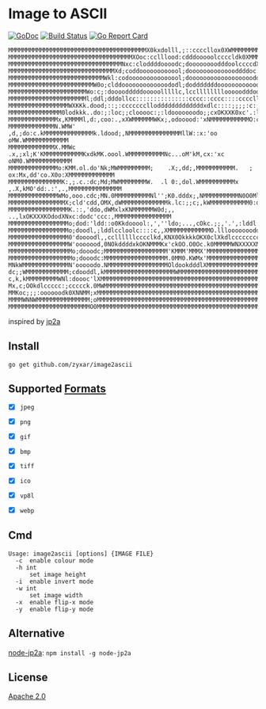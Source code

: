 # Image to ASCII
[![GoDoc][1]][2]
[![Build Status][3]][4]
[![Go Report Card][5]][6]

[1]: https://godoc.org/github.com/zyxar/image2ascii?status.svg
[2]: https://godoc.org/github.com/zyxar/image2ascii
[3]: https://travis-ci.org/zyxar/image2ascii.svg?branch=master
[4]: https://travis-ci.org/zyxar/image2ascii
[5]: https://goreportcard.com/badge/github.com/zyxar/image2ascii
[6]: https://goreportcard.com/report/github.com/zyxar/image2ascii

```
MMMMMMMMMMMMMMMMMMMMMMMMMMMMMMMMMMMMMMMX0kxdolll,;::ccccllox0XWMMMMMMMMMMMMMMMMMMMMMMMMMMMMMMMMMMMMM
MMMMMMMMMMMMMMMMMMMMMMMMMMMMMMMMMMMXOoc:cclllood:cdddooooolccccldk0XMMMMMMMMMMMMMMMMMMMMMMMMMMMMMMMM
MMMMMMMMMMMMMMMMMMMMMMMMMMMMMMMMNxc:cloddddoooodc;doooooooodddoolccccdXMMMMMMMMMMMMMMMMMMMMMMMMMMMMM
MMMMMMMMMMMMMMMMMMMMMMMMMMMMMMXd;coddoooooooooool;doooooooooooooddddoc:l0MMMMMMMMMMMMMMMMMMMMMMMMMMM
MMMMMMMMMMMMMMMMMMMMMMMMMMMWkl:codooooooooooooool;dooooooooooooooooooddl::kNMMMMMMMMMMMMMMMMMMMMMMMM
MMMMMMMMMMMMMMMMMMMMMMMMW0o;clddooooooooooooododl;dodddddddoooooooooooodo,::lOMMMMMMMMMMMMMMMMMMMMMM
MMMMMMMMMMMMMMMMMMMMMMWo:c;:doooodddddooooolllllc,lccllllllllooooodddodl,odol;cMMMMMMMMMMMMMMMMMMMMM
MMMMMMMMMMMMMMMMMMMMMMl;ddl;dddollcc:::::::::::::::cccc::cccc::::ccccll;odooox,xMMMMMMMMMMMMMMMMMMMM
MMMMMMMMMMMMMMMMMWXKKk.dood;::;:cccccccllodddddddddddddxdlc::::;;;;:c:;;:lddool.kO0XMMMMMMMMMMMMMMMM
MMMMMMMMMMMMMMM0lodkkk..do:;:loc;;clooooc:;:ldooooooodo;;cxOKXXK0xc'.:lcc:,cdd.:K0OdcOMMMMMMMMMMMMMM
MMMMMMMMMMMMMMx,KMMMMl,d:,coo:.,xXWMMMMMMWKx;,odooood:'xNMMMMMMMMMMMO:ck:lo;,oo.x0XMN,dMMMMMMMMMMMMM
MMMMMMMMMMMMMN.WMW'  ,d,;do:c.kMMMMMMMMMMMMMMk.ldood;,NMMMMMMMMMMMMMMMllW::x:'oo   oMW.WMMMMMMMMMMMM
MMMMMMMMMMMMMX.MMWc .x,;xl;K'KMMMMMMMMMMMKxdkMK.oool.WMMMMMMMMMMNc...oM'kM,cx:'xc oNM0.WMMMMMMMMMMMM
MMMMMMMMMMMMMMo:KMM.ol.do'Nk;MWMMMMMMMMM;    .X;,dd;,MMMMMMMMMMM.   ; ox:Mx,dd'co.X0o:XMMMMMMMMMMMMM
MMMMMMMMMMMMMMMK:,;.c.:dc;Md;MWMMMMMMMMW.  .l 0:,dol.WMMMMMMMMMMx   ,.X,kMO'dd:.:',.,MMMMMMMMMMMMMMM
MMMMMMMMMMMMMMWMo,ooo.cdc;MN.0MMMMMMMMMMNl'';K0.dddx;,NMMMMMMMMMMN0O0Ml:MMl;ddc,xdxl;MWMMMMMMMMMMMMM
MMMMMMMMMMMMMMMMX;cld'cdd,OMX,dWMMMMMMMMMMMMMk.lc:;;c;,kWMMMMMMMMMMM0:dMMd,dod;'lcc'kMMMMMMMMMMMMMMM
MMMMMMMMMMMMMMMMMK.::,'ddo,dWMxlxKNMMMMMMW0d;,,       ..,lxOKXXXKOdodXNxc:dodc'ccc:,MMMMMMMMMMMMMMMM
MMMMMMMMMMMMMMMMMo;dod:'ldd::o0Kkdooool:,',''ldo;...,cOkc.;;,'.',:lddl:coddl;,odddc:MMMMMMMMMMMMMMMM
MMMMMMMMMMMMMMMMMo;doodl,;lddlccloolc::::c,,XMMMMMMMMMMMMO.lllooooooodddlc:l.oooooo;oMMMMMMMMMMMMMMM
MMMMMMMMMMMMMMMMM0'doooodl,,ccllllllcccclkd,KNX0OkkkkOKX0clXkdlcccccccccokXM:cdooood.0MMMMMMMMMMMMMM
MMMMMMMMMMMMMMMMMW'ooooood,0NOkddddxkOKNMMMKx'ckOO.O0Oc.k0MMMMMWNXXXXXNMMMMM0'oooood,xMMMMMMMMMMMMMM
MMMMMMMMMMMMMMMMMMo;dooodc;MMMMMMMMMMMMMMMMMM'KMMM'MMMX'MMMMMMMMMMMMMMMMMMMMMd;doood'KMMMMMMMMMMMMMM
MMMMMMMMMMMMMMMMMMo;dooodc:MMMMMMMMMMMMMMMMMM.0MM0.KWMx'MMMMMMMMMMMMMMMMMMMMMO'dood;lMMMMMMMMMMMMMMM
MNkWMMMMMMMMMMMMMN'ooooodo.NMMMMMMMMMMMMMMMMMOldookdddlXMMMMMMMMMMMMMMMMMMMMM::dod::WMMMMMMMMMMMMWWM
dc;;WMMMMMMMMMMMM;cdooddl,kMMMMMMMMMMMMMMMMMMMMWMMMMMMMMMMMMMMMMMMMMMMMMMMMM0'dool'MMMMMMMMMMMKxxxko
c,k,kMMMMMMMMMWNl:doooc'lXMMMMMMMMMMMMMMMMMMMMMMMMMMMMMMMMMMMMMMMMMMMMMMMMMMO'loddcckXMMMMMMKl,.ldxx
Mx,c;OOkdlccccc:;ccccck.0MWMMMMMMMMMMMMMMMMMMMMMMMMMMMMMMMMMMMMMMMMMMMMMMMMMMKo::coocccxNMWx;;cx0NWM
MMKoc;;;:oooooodk0XNNMM;xMMMMMMMMMMMMMMMMMMMMMMMMMMMMMMMMMMMMMMMMMMMMMMMMMMMMMMd'kc:cll::lcc;lWMMMMM
MMMMWNNWMMMMMMMMMMMMMMM;oMMMMMMMMMMMMMMMMMMMMMMMMMMMMMMMMMMMMMMMMMMMMMMMMMMMMMMx;MMXOdool:ccoMMMMMMM
MMMMMMMMMMMMMMMMMMMMMMMO0MMMMMMMMMMMMMMMMMMMMMMMMMMMMMMMMMMMMMMMMMMMMMMMMMMMMMMk:MMMMMMMWNXWMMMMMMMM
```


inspired by [jp2a](http://csl.sublevel3.org/jp2a/)


## Install

`go get github.com/zyxar/image2ascii`


## Supported [Formats](https://en.wikipedia.org/wiki/Image_file_formats)

- [x] `jpeg`
- [x] `png`
- [x] `gif`
- [x] `bmp`
- [x] `tiff`
- [x] `ico`
- [x] `vp8l`
- [x] `webp`


## Cmd

```
Usage: image2ascii [options] {IMAGE FILE}
  -c  enable colour mode
  -h int
      set image height
  -i  enable invert mode
  -w int
      set image width
  -x  enable flip-x mode
  -y  enable flip-y mode
```


## Alternative

[node-jp2a](https://github.com/zyxar/node-jp2a): `npm install -g node-jp2a`


## License
[Apache 2.0](http://opensource.org/licenses/Apache-2.0)
